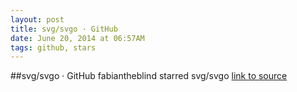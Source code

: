 ```yaml
---
layout: post
title: svg/svgo · GitHub
date: June 20, 2014 at 06:57AM
tags: github, stars
---
```

##svg/svgo · GitHub
fabiantheblind starred svg/svgo
[link to source](http://ift.tt/VHp3EC) 
